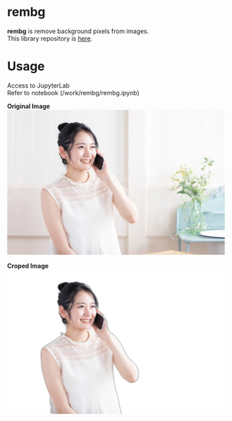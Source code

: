 # rembg

**rembg** is remove background pixels from images.  
This library repository is [here](https://github.com/danielgatis/rembg).

# Usage

Access to JupyterLab  
Refer to notebook (/work/rembg/rembg.ipynb)

**Original Image**
![](./sample.png)

**Croped Image**
![](./output.png)